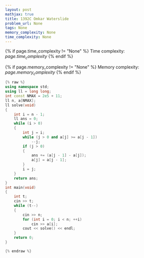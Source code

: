 ```yaml
---
layout: post
mathjax: true
title: 1392C Omkar Waterslide
problem_url: None
tags: None
memory_complexity: None
time_complexity: None
---
```




{% if page.time_complexity != "None" %}
Time complexity: ${{ page.time_complexity }}$
{% endif %}

{% if page.memory_complexity != "None" %}
Memory complexity: ${{ page.memory_complexity }}$
{% endif %}

```cpp
{% raw %}
using namespace std;
using ll = long long;
int const NMAX = 2e5 + 11;
ll n, a[NMAX];
ll solve(void)
{
    int i = n - 1;
    ll ans = 0;
    while (i > 0)
    {
        int j = i;
        while (j > 0 and a[j] >= a[j - 1])
            --j;
        if (j > 0)
        {
            ans += (a[j - 1] - a[j]);
            a[j] = a[j - 1];
        }
        i = j;
    }
    return ans;
}
int main(void)
{
    int t;
    cin >> t;
    while (t--)
    {
        cin >> n;
        for (int i = 0; i < n; ++i)
            cin >> a[i];
        cout << solve() << endl;
    }
    return 0;
}

{% endraw %}
```